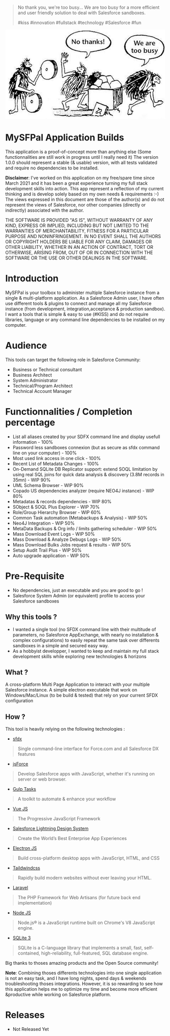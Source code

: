 > No thank you, we're too busy... 
> We are too busy for a more efficient and user friendly solution to deal with Salesforce sandboxes.
> 
> #kiss #innovation #fullstack #technology #Salesforce #fun

![No Thanks, We are too busy ...](https://github.com/mokchend/mysfpal-builds/blob/main/WeAreTooBusy.png)

# MySFPal Application Builds
This application is a proof-of-concept more than anything else (Some functionnalities are still work in progress until I really need it)
The version 1.0.0 should represent a stable (& usable) version, with all tests validated and require no dependencies to be installed.

__Disclaimer__: 
I've worked on this application on my free/spare time since March 2021 and it has been a great experience turning my full stack development skills into action.
This app represent a reflection of my current thinking and is develop solely based on my own needs & requirements :-) 
The views expressed in this document are those of the author(s) and do not represent the views of Salesforce, nor other companies (directly or indirectly) associated with the author.

THE SOFTWARE IS PROVIDED "AS IS", WITHOUT WARRANTY OF ANY KIND, EXPRESS OR
IMPLIED, INCLUDING BUT NOT LIMITED TO THE WARRANTIES OF MERCHANTABILITY,
FITNESS FOR A PARTICULAR PURPOSE AND NONINFRINGEMENT. IN NO EVENT SHALL THE
AUTHORS OR COPYRIGHT HOLDERS BE LIABLE FOR ANY CLAIM, DAMAGES OR OTHER
LIABILITY, WHETHER IN AN ACTION OF CONTRACT, TORT OR OTHERWISE, ARISING FROM,
OUT OF OR IN CONNECTION WITH THE SOFTWARE OR THE USE OR OTHER DEALINGS IN
THE SOFTWARE.

# Introduction
MySFPal is your toolbox to administer multiple Salesforce instance from a single & multi-platform application.
As a Salesforce Admin user, I have often use different tools & plugins to connect and manage  all my Salesforce 
instance (from development, integration,acceptance & production sandbox).
I want a tools that is simple & easy to use (#KISS) and do not require libraries, language or any command line dependencies 
to be installed on my computer. 

# Audience
This tools can target the following role in Salesforce Community:
- Business or Technical consultant
- Business Architect
- System Administrator
- Technical/Program Architect
- Technical Account Manager
 
# Functionnalities / Completion percentage
- List all aliases created by your SDFX command line and display usefull information - 100%
- Password less sandboxes connexion (but as secure as sfdx command line on your computer) - 100%
- Most used link access in one click - 100%
- Recent List of Metadata Changes - 100%
- On-Demand SQLite DB Replicator support: extend SOQL limitation by using real SQL joins for quick data analysis & discovery (3.8M records in 35mn) - WIP 90%
- UML Schema Browser - WIP 90%
- Copado US dependencies analyzer (require NEO4J instance) - WIP 80%
- Metadatas & records dependencies - WIP 80%
- SObject & SOQL Plus Explorer - WIP 70%
- Role/Group Hierarchy Browser - WIP 60%
- Common Task automation (Metabackups & Analysis) - WIP 50%
- Neo4J Integration - WIP 50%
- MetaData Backups & Org info / limits gathering scheduler - WIP 50%
- Mass Download Event Logs - WIP 50%
- Mass Download & Analyze Debugs Logs - WIP 50%
- Mass Download Bulks Jobs request & results - WIP 50%
- Setup Audit Trail Plus - WIP 50%
- Auto upgrade application - WIP 50%

# Pre-Requisite
* No dependencies, just an executable and you are good to go !
* Salesforce System Admin (or equivalent) profile to access your Salesforce sandboxes

## Why this tools ?
* I wanted a single tool (no SFDX command line with their multitude of parameters, no Salesforce AppExchange, with nearly no installation & complex configurations) to easily repeat the same task over differents sandboxes in a simple and secured easy way.
* As a hobbyist developper, I wanted to keep and maintain my full stack development skills while exploring new technologies & horizons
  
## What ?
A cross-platform Multi Page Application to interact with your multiple Salesforce instance.
A simple electron executable that work on Windows/Mac/Linux (to be build & tested) that rely on your current SFDX configuration

## How ?
This tool is heavily relying on the following technologies :
* [sfdx](https://developer.salesforce.com/tools/sfdxcli)
> Single command-line interface for Force.com and all Salesforce DX features
* [jsForce](https://jsforce.github.io/)
> Develop Salesforce apps with JavaScript, whether it's running on server or web browser. 
* [Gulp Tasks](https://gulpjs.com/) 
> A toolkit to automate & enhance your workflow
* [Vue JS](https://vuejs.org/) 
> The Progressive JavaScript Framework
* [Salesforce Lightning Design System](https://www.lightningdesignsystem.com/) 
> Create the World’s Best Enterprise App Experiences
* [Electron JS](https://vuejs.org/)
> Build cross-platform desktop apps with JavaScript, HTML, and CSS
* [Taildwindcss](https://tailwindcss.com/)
> Rapidly build modern websites without ever leaving your HTML.
* [Laravel](https://laravel.com/)
> The PHP Framework for Web Artisans (for future back end implementation)
* [Node JS](https://nodejs.org/en/)
> Node.js® is a JavaScript runtime built on Chrome's V8 JavaScript engine.
* [SQLite 3](https://www.sqlite.org/)
> SQLite is a C-language library that implements a small, fast, self-contained, high-reliability, full-featured, SQL database engine. 

Big thanks to thoses amazing products and the Open Source community!

__Note__: Combining thoses differents technologies into one single application is not an easy task, and I have long nights, spend days & weekends troubleshooting thoses integrations. However, it is so rewarding to see how this application helps me to optimize my time and become more efficient &productive while working on Salesforce platform.
 
# Releases
* Not Released Yet
